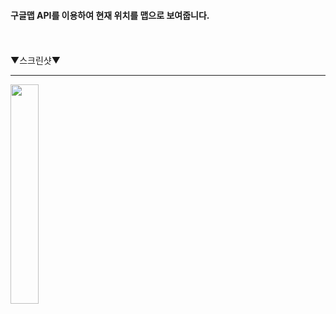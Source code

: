 #### 구글맵 API를 이용하여 현재 위치를 맵으로 보여줍니다.

<br><br>
▼스크린샷▼
<hr/>
<div float:left>
<img src="https://user-images.githubusercontent.com/37690467/104341384-13e3e300-553d-11eb-94be-6b21978df9ae.png" width="30%"></img>
</div>
